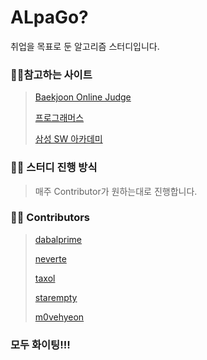 # ALpaGo?

취업을 목표로 둔 알고리즘 스터디입니다.



### :family_man_girl:참고하는 사이트

> [Baekjoon Online Judge](https://www.acmicpc.net/)
>
> [프로그래머스](https://programmers.co.kr/)
>
> [삼성 SW 아카데미](https://swexpertacademy.com/)



### :family_man_girl: 스터디 진행 방식

>매주 Contributor가 원하는대로 진행합니다.



###  :family_man_girl: Contributors

> [dabalprime](https://github.com/dabalprime) 
>
> [neverte](https://github.com/neverte) 
>  
> [taxol](https://github.com/taxol)
> 
> [starempty](https://github.com/starempty)
>
> [m0vehyeon](https://github.com/m0vehyeon)
>




### **모두 화이팅!!!**
